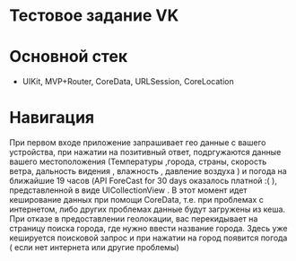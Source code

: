 # Тестовое задание VK 
# Основной стек 
- UIKit, MVP+Router, CoreData, URLSession, CoreLocation
# Навигация 
При первом входе приложение запрашивает гео данные с вашего устройства, при нажатии на позитивный ответ, подргужаются данные вашего местоположения (Температуры ,города, страны, скорость ветра, дальность видения , влажность , давление воздуха ) и погода на ближайшие 19 часов (API ForeCast for 30 days оказалось платной :( ), представленной в виде UICollectionView . В этот момент идет кеширование данных при помощи CoreData, т.е. при проблемах с интернетом, либо других проблемах данные будут загружены из кеша.  При отказе в предоставлении геолокации, вас перекидывает на страницу поиска города, где нужно ввести название города. Здесь уже кешируется поисковой запрос и при нажатии на город появится погода ( если нет интернета или другие проблемы)

 
